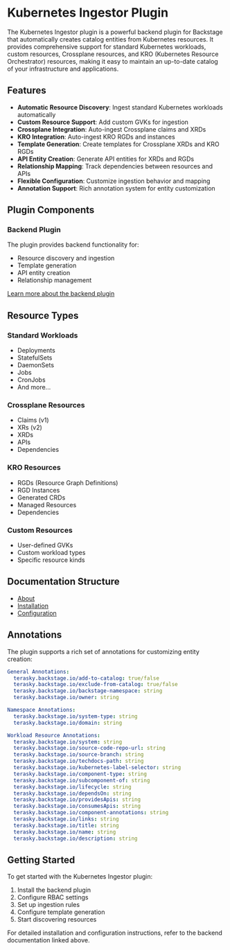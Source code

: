 # Kubernetes Ingestor Plugin

The Kubernetes Ingestor plugin is a powerful backend plugin for Backstage that automatically creates catalog entities from Kubernetes resources. It provides comprehensive support for standard Kubernetes workloads, custom resources, Crossplane resources, and KRO (Kubernetes Resource Orchestrator) resources, making it easy to maintain an up-to-date catalog of your infrastructure and applications.

## Features

- **Automatic Resource Discovery**: Ingest standard Kubernetes workloads automatically
- **Custom Resource Support**: Add custom GVKs for ingestion
- **Crossplane Integration**: Auto-ingest Crossplane claims and XRDs
- **KRO Integration**: Auto-ingest KRO RGDs and instances
- **Template Generation**: Create templates for Crossplane XRDs and KRO RGDs
- **API Entity Creation**: Generate API entities for XRDs and RGDs
- **Relationship Mapping**: Track dependencies between resources and APIs
- **Flexible Configuration**: Customize ingestion behavior and mapping
- **Annotation Support**: Rich annotation system for entity customization

## Plugin Components

### Backend Plugin
The plugin provides backend functionality for:  
- Resource discovery and ingestion  
- Template generation  
- API entity creation  
- Relationship management  

[Learn more about the backend plugin](./backend/about.md)

## Resource Types

### Standard Workloads
- Deployments
- StatefulSets
- DaemonSets
- Jobs
- CronJobs
- And more...

### Crossplane Resources
- Claims (v1)
- XRs (v2)
- XRDs
- APIs
- Dependencies

### KRO Resources
- RGDs (Resource Graph Definitions)
- RGD Instances
- Generated CRDs
- Managed Resources
- Dependencies

### Custom Resources
- User-defined GVKs
- Custom workload types
- Specific resource kinds

## Documentation Structure
- [About](./backend/about.md)
- [Installation](./backend/install.md)
- [Configuration](./backend/configure.md)

## Annotations

The plugin supports a rich set of annotations for customizing entity creation:

```yaml
General Annotations:
  terasky.backstage.io/add-to-catalog: true/false
  terasky.backstage.io/exclude-from-catalog: true/false
  terasky.backstage.io/backstage-namespace: string
  terasky.backstage.io/owner: string

Namespace Annotations:
  terasky.backstage.io/system-type: string
  terasky.backstage.io/domain: string

Workload Resource Annotations:
  terasky.backstage.io/system: string
  terasky.backstage.io/source-code-repo-url: string
  terasky.backstage.io/source-branch: string
  terasky.backstage.io/techdocs-path: string
  terasky.backstage.io/kubernetes-label-selector: string
  terasky.backstage.io/component-type: string
  terasky.backstage.io/subcomponent-of: string
  terasky.backstage.io/lifecycle: string
  terasky.backstage.io/dependsOn: string
  terasky.backstage.io/providesApis: string
  terasky.backstage.io/consumesApis: string
  terasky.backstage.io/component-annotations: string
  terasky.backstage.io/links: string
  terasky.backstage.io/title: string
  terasky.backstage.io/name: string
  terasky.backstage.io/description: string
```

## Getting Started

To get started with the Kubernetes Ingestor plugin:  
1. Install the backend plugin  
2. Configure RBAC settings  
3. Set up ingestion rules  
4. Configure template generation  
5. Start discovering resources  

For detailed installation and configuration instructions, refer to the backend documentation linked above.
